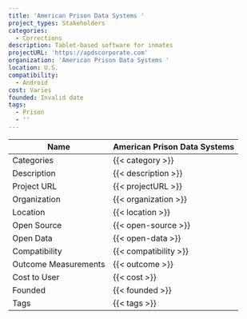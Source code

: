 ```yaml
---
title: 'American Prison Data Systems '
project_types: Stakeholders
categories:
  - Corrections
description: Tablet-based software for inmates
projectURL: 'https://apdscorporate.com'
organization: 'American Prison Data Systems '
location: U.S.
compatibility:
  - Android
cost: Varies
founded: Invalid date
tags:
  - Prison
  - ''
---
```

Name                    |  American Prison Data Systems   
------------------------|----
Categories              | {{< category >}} 
Description             | {{< description >}} 
Project URL             | {{< projectURL >}} 
Organization            | {{< organization >}} 
Location                | {{< location >}} 
Open Source             | {{< open-source >}} 
Open Data               | {{< open-data >}} 
Compatibility           | {{< compatibility >}} 
Outcome Measurements    | {{< outcome >}} 
Cost to User            | {{< cost >}} 
Founded                 | {{< founded >}} 
Tags                    | {{< tags >}} 
